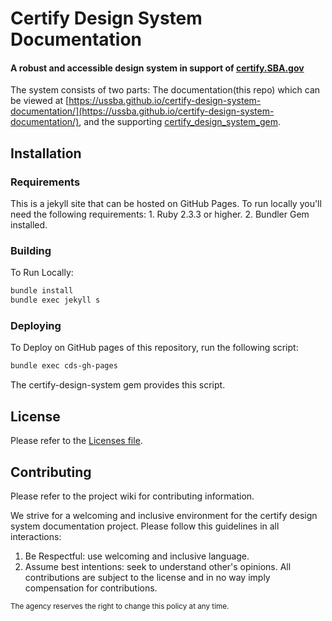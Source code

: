 # Certify Design System Documentation
#### A robust and accessible design system in support of [certify.SBA.gov](https://certify.sba.gov)

The system consists of two parts: The documentation(this repo) which can be viewed at [https://ussba.github.io/certify-design-system-documentation/](https://ussba.github.io/certify-design-system-documentation/), and the supporting [certify_design_system_gem](https://github.com/USSBA/certify_design_system_gem).

## Installation

### Requirements

This is a jekyll site that can be hosted on GitHub Pages.
To run locally you'll need the following requirements:
    1. Ruby 2.3.3 or higher.
    2. Bundler Gem installed.

### Building

To Run Locally:

```bash
bundle install
bundle exec jekyll s
```

### Deploying
To Deploy on GitHub pages of this repository, run the following script:

```bash
bundle exec cds-gh-pages
```

The certify-design-system gem provides this script.

## License
Please refer to the [Licenses file](LICENSES.md).

## Contributing

Please refer to the project wiki for contributing information.

We strive for a welcoming and inclusive environment for the certify design system documentation project.
Please follow this guidelines in all interactions:
1. Be Respectful: use welcoming and inclusive language.
2. Assume best intentions: seek to understand other's opinions.
All contributions are subject to the license and in no way imply compensation for contributions.

<sub>The agency reserves the right to change this policy at any time.</sub>
